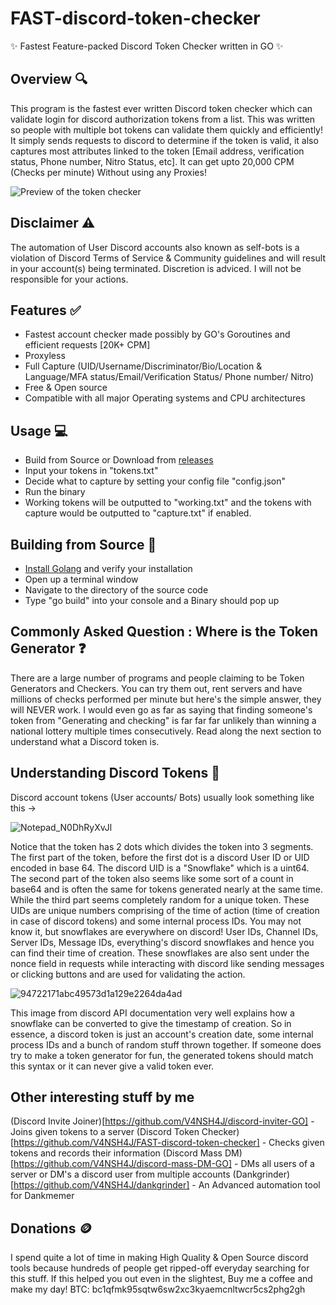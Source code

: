 # FAST-discord-token-checker
 ✨ Fastest Feature-packed Discord Token Checker written in GO ✨
 
 ## Overview 🔍
 This program is the fastest ever written Discord token checker which can validate login for discord authorization tokens from a list. This was written so people with multiple bot tokens can validate them quickly and efficiently! It simply sends requests to discord to determine if the token is valid, it also captures most attributes linked to the token [Email address, verification status, Phone number, Nitro Status, etc]. It can get upto 20,000 CPM (Checks per minute) Without using any Proxies! 
 
 ![Preview of the token checker](https://i.imgur.com/010UnEX.png)
 
 ## Disclaimer ⚠️
 The automation of User Discord accounts also known as self-bots is a violation of Discord Terms of Service & Community guidelines and will result in your account(s) being terminated. Discretion is adviced. I will not be responsible for your actions. 
 
 ## Features ✅
 - Fastest account checker made possibly by GO's Goroutines and efficient requests [20K+ CPM]
 - Proxyless 
 - Full Capture (UID/Username/Discriminator/Bio/Location & Language/MFA status/Email/Verification Status/ Phone number/ Nitro)
 - Free & Open source
 - Compatible with all major Operating systems and CPU architectures 

## Usage 💻
 - Build from Source or Download from [releases](https://github.com/V4NSH4J/FAST-discord-token-checker/releases)
 - Input your tokens in "tokens.txt"
 - Decide what to capture by setting your config file "config.json"
 - Run the binary
 - Working tokens will be outputted to "working.txt" and the tokens with capture would be outputted to "capture.txt" if enabled.
 
 ## Building from Source 🚧
 - [Install Golang](https://golang.org) and verify your installation
 - Open up a terminal window 
 - Navigate to the directory of the source code
 - Type "go build" into your console and a Binary should pop up
 
 ## Commonly Asked Question : Where is the Token Generator ❓ 
 There are a large number of programs and people claiming to be Token Generators and Checkers. You can try them out, rent servers and have millions of checks performed per minute but here's the simple answer, they will NEVER work. I would even go as far as saying that finding someone's token from "Generating and checking" is far far far unlikely than winning a national lottery multiple times consecutively. Read along the next section to understand what a Discord token is.
 
 ## Understanding Discord Tokens 🧠
 Discord account tokens (User accounts/ Bots) usually look something like this -> 

![Notepad_N0DhRyXvJl](https://user-images.githubusercontent.com/79518089/136600295-8968e59c-5dc1-487b-83fd-5f176e710bbe.png)

Notice that the token has 2 dots which divides the token into 3 segments. The first part of the token, before the first dot is a discord User ID or UID encoded in base 64. The discord UID is a "Snowflake" which is a uint64. The second part of the token also seems like some sort of a count in base64 and is often the same for tokens generated nearly at the same time. While the third part seems completely random for a unique token. These UIDs are unique numbers comprising of the time of action (time of creation in case of discord tokens) and some internal process IDs. You may not know it, but snowflakes are everywhere on discord! User IDs, Channel IDs, Server IDs, Message IDs, everything's discord snowflakes and hence you can find their time of creation. These snowflakes are also sent under the nonce field in requests while interacting with discord like sending messages or clicking buttons and are used for validating the action. 

![94722171abc49573d1a129e2264da4ad](https://user-images.githubusercontent.com/79518089/136601218-6f08cd18-4f15-4274-834f-77093f774382.png)

This image from discord API documentation very well explains how a snowflake can be converted to give the timestamp of creation. So in essence, a discord token is just an account's creation date, some internal process IDs and a bunch of random stuff thrown together. If someone does try to make a token generator for fun, the generated tokens should match this syntax or it can never give a valid token ever.
 
## Other interesting stuff by me
(Discord Invite Joiner)[https://github.com/V4NSH4J/discord-inviter-GO] - Joins given tokens to a server
(Discord Token Checker)[https://github.com/V4NSH4J/FAST-discord-token-checker] - Checks given tokens and records their information
(Discord Mass DM)[https://github.com/V4NSH4J/discord-mass-DM-GO] - DMs all users of a server or DM's a discord user from multiple accounts
(Dankgrinder)[https://github.com/V4NSH4J/dankgrinder] - An Advanced automation tool for Dankmemer
 
 ## Donations 🪙
I spend quite a lot of time in making High Quality & Open Source discord tools because hundreds of people get ripped-off everyday searching for this stuff. If this helped you out even in the slightest, Buy me a coffee and make my day! 
BTC: bc1qfmk95sqtw6sw2xc3kyaemcnltwcr5cs2phg2gh


 
 
 
 
